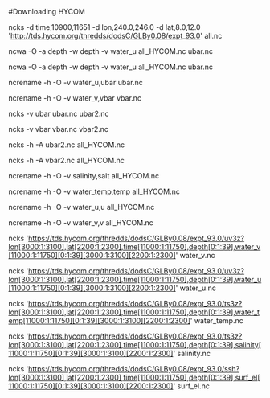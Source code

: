 #Downloading HYCOM


ncks -d time,10900,11651  -d lon,240.0,246.0 -d lat,8.0,12.0 'http://tds.hycom.org/thredds/dodsC/GLBy0.08/expt_93.0' all.nc

ncwa -O -a depth -w depth -v water_u all_HYCOM.nc  ubar.nc

ncwa -O -a depth -w depth -v water_u all_HYCOM.nc  ubar.nc

ncrename -h -O -v water_u,ubar ubar.nc

ncrename -h -O -v water_v,vbar vbar.nc

ncks -v ubar ubar.nc ubar2.nc

ncks -v vbar vbar.nc vbar2.nc

ncks -h -A ubar2.nc all_HYCOM.nc

ncks -h -A vbar2.nc all_HYCOM.nc

ncrename -h -O -v salinity,salt all_HYCOM.nc

ncrename -h -O -v water_temp,temp all_HYCOM.nc

ncrename -h -O -v water_u,u all_HYCOM.nc

ncrename -h -O -v water_v,v all_HYCOM.nc

ncks 'https://tds.hycom.org/thredds/dodsC/GLBy0.08/expt_93.0/uv3z?lon[3000:1:3100],lat[2200:1:2300],time[11000:1:11750],depth[0:1:39],water_v[11000:1:11750][0:1:39][3000:1:3100][2200:1:2300]' water_v.nc

ncks 'https://tds.hycom.org/thredds/dodsC/GLBy0.08/expt_93.0/uv3z?lon[3000:1:3100],lat[2200:1:2300],time[11000:1:11750],depth[0:1:39],water_u[11000:1:11750][0:1:39][3000:1:3100][2200:1:2300]' water_u.nc

ncks 'https://tds.hycom.org/thredds/dodsC/GLBy0.08/expt_93.0/ts3z?lon[3000:1:3100],lat[2200:1:2300],time[11000:1:11750],depth[0:1:39],water_temp[11000:1:11750][0:1:39][3000:1:3100][2200:1:2300]' water_temp.nc

ncks 'https://tds.hycom.org/thredds/dodsC/GLBy0.08/expt_93.0/ts3z?lon[3000:1:3100],lat[2200:1:2300],time[11000:1:11750],depth[0:1:39],salinity[11000:1:11750][0:1:39][3000:1:3100][2200:1:2300]' salinity.nc

ncks 'https://tds.hycom.org/thredds/dodsC/GLBy0.08/expt_93.0/ssh?lon[3000:1:3100],lat[2200:1:2300],time[11000:1:11750],depth[0:1:39],surf_el[11000:1:11750][0:1:39][3000:1:3100][2200:1:2300]' surf_el.nc
